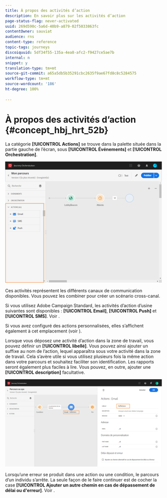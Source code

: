 ```yaml
---
title: À propos des activités d’action
description: En savoir plus sur les activités d’action
page-status-flag: never-activated
uuid: 269d590c-5a6d-40b9-a879-02f5033863fc
contentOwner: sauviat
audience: rns
content-type: reference
topic-tags: journeys
discoiquuid: 5df34f55-135a-4ea8-afc2-f9427ce5ae7b
internal: n
snippet: y
translation-type: tm+mt
source-git-commit: a65a5db5b35291cbc2635f9ae67fd8c8c5284575
workflow-type: tm+mt
source-wordcount: '186'
ht-degree: 100%

---
```



# À propos des activités d’action {#concept_hbj_hrt_52b}

La catégorie **[!UICONTROL Actions]** se trouve dans la palette située dans la partie gauche de l’écran, sous **[!UICONTROL Événements]** et **[!UICONTROL Orchestration]**.

![](../assets/journey58.png)

Ces activités représentent les différents canaux de communication disponibles. Vous pouvez les combiner pour créer un scénario cross-canal.

Si vous utilisez Adobe Campaign Standard, les activités d’action d’usine suivantes sont disponibles : **[!UICONTROL Email]**, **[!UICONTROL Push]** et **[!UICONTROL SMS]**. Voir [](../building-journeys/using-adobe-campaign-actions.md).

Si vous avez configuré des actions personnalisées, elles s’affichent également à cet emplacement (voir [](../building-journeys/using-custom-actions.md)).

Lorsque vous déposez une activité d’action dans la zone de travail, vous pouvez définir un **[!UICONTROL libellé]**. Vous pouvez ainsi ajouter un suffixe au nom de l’action, lequel apparaîtra sous votre activité dans la zone de travail. Cela s’avère utile si vous utilisez plusieurs fois la même action dans votre parcours et souhaitez faciliter son identification. Les rapports seront également plus faciles à lire. Vous pouvez, en outre, ajouter une **[!UICONTROL description]** facultative.

![](../assets/journey59bis.png)

Lorsqu’une erreur se produit dans une action ou une condition, le parcours d’un individu s’arrête. La seule façon de le faire continuer est de cocher la case **[!UICONTROL Ajouter un autre chemin en cas de dépassement de délai ou d&#39;erreur]**. Voir [](../building-journeys/using-the-journey-designer.md#paths).
